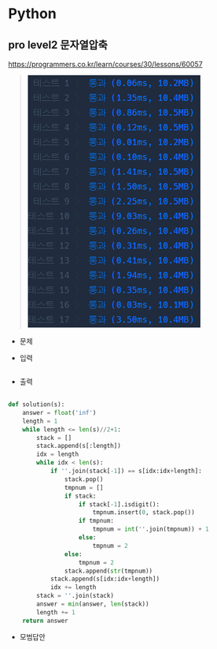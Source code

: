 # Python

## pro level2 문자열압축

https://programmers.co.kr/learn/courses/30/lessons/60057



> ![image-20210410233142244](md-images/image-20210410233142244.png)



* 문제

  > 

* 입력

  > 
  >
  > ```bash
  > 
  > ```
  
* 출력

  > 
  >
  > ```bash
  > 
  > ```





```python
def solution(s):
    answer = float('inf')
    length = 1
    while length <= len(s)//2+1:
        stack = []
        stack.append(s[:length])
        idx = length
        while idx < len(s):
            if ''.join(stack[-1]) == s[idx:idx+length]:
                stack.pop()
                tmpnum = []
                if stack:
                    if stack[-1].isdigit():
                        tmpnum.insert(0, stack.pop())
                    if tmpnum:
                        tmpnum = int(''.join(tmpnum)) + 1
                    else:
                        tmpnum = 2
                else:
                    tmpnum = 2
                stack.append(str(tmpnum))
            stack.append(s[idx:idx+length])
            idx += length
        stack = ''.join(stack)
        answer = min(answer, len(stack))
        length += 1
    return answer
```

> 



* 모범답안

  ```python
  
  ```
  
  > 

